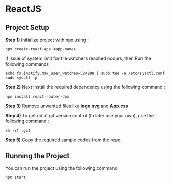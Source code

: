 # ReactJS


## Project Setup

**Step 1)** Initialize project with npx using : 
```
npx create-react-app <app-name>
```
If issue of system limit for file watchers reached occurs, then Run the following commands
```
echo fs.inotify.max_user_watches=524288 | sudo tee -a /etc/sysctl.conf
sudo sysctl -p
```

**Step 2)** Next install the required dependency using the following command : 
```
npm install react-router-dom
```

**Step 3)** Remove unwanted files like **logo.svg** and **App.css**


**Step 4)** To get rid of git version control (to later use your own), use the following command : 
```
rm -rf .git
```


**Step 5)** Copy the required sample codes from the repo.


## Running the Project

You can run the project using the following command
```
npm start
```
